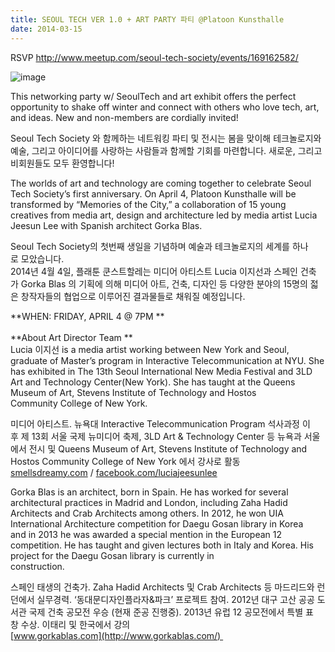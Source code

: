 ```yaml
---
title: SEOUL TECH VER 1.0 + ART PARTY 파티 @Platoon Kunsthalle
date: 2014-03-15
---
```


RSVP <http://www.meetup.com/seoul-tech-society/events/169162582/>

![image]({{images}}/birthday-party-poster.jpg)

This networking party w/ SeoulTech and art exhibit offers the perfect
opportunity to shake off winter and connect with others who love tech,
art, and ideas. New and non-members are cordially invited!

Seoul Tech Society 와 함께하는 네트워킹 파티 및 전시는 봄을 맞이해
테크놀로지와 예술, 그리고 아이디어를 사랑하는 사람들과 함께할 기회를
마련합니다. 새로운, 그리고 비회원들도 모두 환영합니다!

The worlds of art and technology are coming together to celebrate Seoul
Tech Society’s first anniversary. On April 4, Platoon Kunsthalle will be
transformed by “Memories of the City,” a collaboration of 15 young
creatives from media art, design and architecture led by media
artist Lucia Jeesun Lee with Spanish architect Gorka Blas. 

Seoul Tech Society의 첫번째 생일을 기념하며 예술과 테크놀로지의 세계를
하나로 모았습니다.  \
2014년 4월 4일, 플래툰 쿤스트할레는 미디어 아티스트 Lucia 이지선과
스페인 건축가 Gorka Blas 의 기획에 의해 미디어 아트, 건축, 디자인 등
다양한 분야의 15명의 젋은 창작자들의 협업으로 이루어진 결과물들로 채워질
예정입니다.

**WHEN: FRIDAY, APRIL 4 @ 7PM **\
  \
**About Art Director Team **\
Lucia 이지선 is a media artist working between New York and Seoul,
graduate of Master’s program in Interactive Telecommunication at NYU.
She has exhibited in The 13th Seoul International New Media Festival and
3LD Art and Technology Center(New York). She has taught at the Queens
Museum of Art, Stevens Institute of Technology and Hostos
Community College of New York. 

미디어 아티스트. 뉴욕대 Interactive Telecommunication Program 석사과정
이후 제 13회 서울 국제 뉴미디어 축제, 3LD Art & Technology Center 등
뉴욕과 서울에서 전시 및 Queens Museum of Art, Stevens Institute of
Technology and Hostos Community College of New York 에서 강사로 활동 \
[smellsdreamy.com](http://smellsdreamy.com/) / [facebook.com/luciajeesunlee](http://facebook.com/luciajeesunlee)

Gorka Blas is an architect, born in Spain. He has worked for several
architectural practices in Madrid and London, including Zaha Hadid
Architects and Crab Architects among others. In 2012, he won UIA
International Architecture competition for Daegu Gosan library in Korea
and in 2013 he was awarded a special mention in the European 12
competition. He has taught and given lectures both in Italy and Korea.
His project for the Daegu Gosan library is currently in  \
construction.

스페인 태생의 건축가. Zaha Hadid Architects 및 Crab Architects 등
마드리드와 런던에서 실무경력. ‘동대문디자인플라자&파크’ 프로젝트 참여.
2012년 대구 고산 공공 도서관 국제 건축 공모전 우승 (현재 준공 진행중).
2013년 유럽 12 공모전에서 특별 표창 수상. 이태리 및 한국에서 강의 \
[www.gorkablas.com](http://www.gorkablas.com/) 


